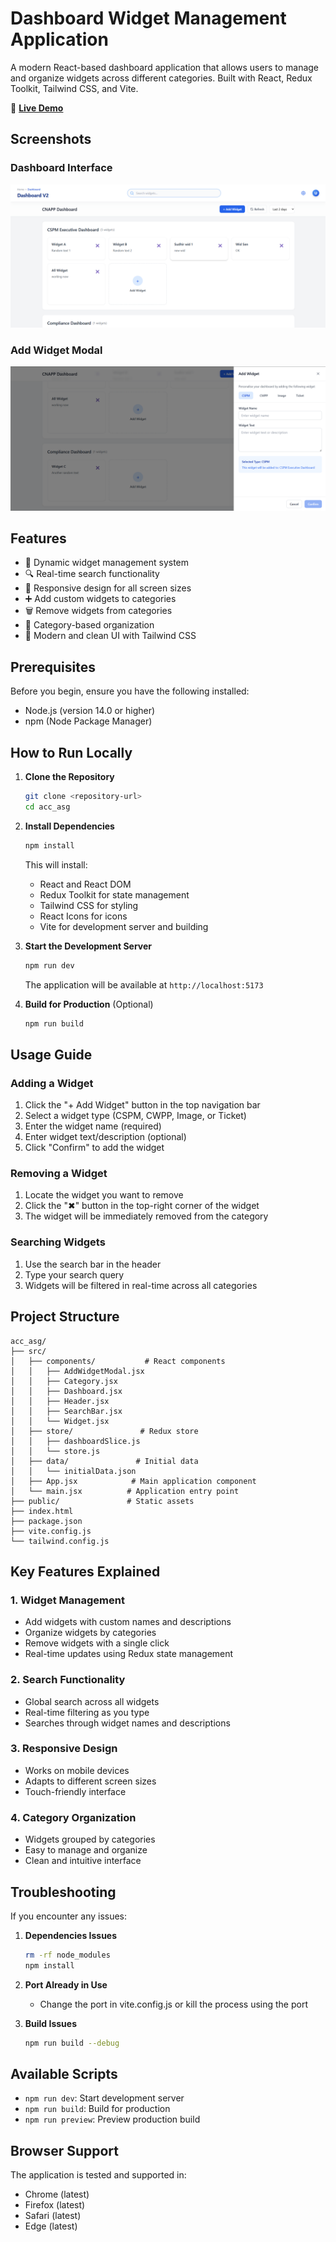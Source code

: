 # Dashboard Widget Management Application

A modern React-based dashboard application that allows users to manage and organize widgets across different categories. Built with React, Redux Toolkit, Tailwind CSS, and Vite.

🚀 **[Live Demo](https://accu-dashboard.netlify.app)**

## Screenshots

### Dashboard Interface
![Dashboard Interface](./src/public/my-dash.png)

### Add Widget Modal
![Add Widget Modal](./src/public/my-add-wid.png)

## Features

- 💠 Dynamic widget management system
- 🔍 Real-time search functionality
- 📱 Responsive design for all screen sizes
- ➕ Add custom widgets to categories
- 🗑️ Remove widgets from categories
- 🎯 Category-based organization
- 🎨 Modern and clean UI with Tailwind CSS

## Prerequisites

Before you begin, ensure you have the following installed:
- Node.js (version 14.0 or higher)
- npm (Node Package Manager)

## How to Run Locally

1. **Clone the Repository**
   ```bash
   git clone <repository-url>
   cd acc_asg
   ```

2. **Install Dependencies**
   ```bash
   npm install
   ```
   This will install:
   - React and React DOM
   - Redux Toolkit for state management
   - Tailwind CSS for styling
   - React Icons for icons
   - Vite for development server and building

3. **Start the Development Server**
   ```bash
   npm run dev
   ```
   The application will be available at `http://localhost:5173`

4. **Build for Production** (Optional)
   ```bash
   npm run build
   ```

## Usage Guide

### Adding a Widget
1. Click the "+ Add Widget" button in the top navigation bar
2. Select a widget type (CSPM, CWPP, Image, or Ticket)
3. Enter the widget name (required)
4. Enter widget text/description (optional)
5. Click "Confirm" to add the widget

### Removing a Widget
1. Locate the widget you want to remove
2. Click the "✖" button in the top-right corner of the widget
3. The widget will be immediately removed from the category

### Searching Widgets
1. Use the search bar in the header
2. Type your search query
3. Widgets will be filtered in real-time across all categories

## Project Structure

```
acc_asg/
├── src/
│   ├── components/           # React components
│   │   ├── AddWidgetModal.jsx
│   │   ├── Category.jsx
│   │   ├── Dashboard.jsx
│   │   ├── Header.jsx
│   │   ├── SearchBar.jsx
│   │   └── Widget.jsx
│   ├── store/               # Redux store
│   │   ├── dashboardSlice.js
│   │   └── store.js
│   ├── data/               # Initial data
│   │   └── initialData.json
│   ├── App.jsx            # Main application component
│   └── main.jsx          # Application entry point
├── public/               # Static assets
├── index.html
├── package.json
├── vite.config.js
└── tailwind.config.js
```

## Key Features Explained

### 1. Widget Management
- Add widgets with custom names and descriptions
- Organize widgets by categories
- Remove widgets with a single click
- Real-time updates using Redux state management

### 2. Search Functionality
- Global search across all widgets
- Real-time filtering as you type
- Searches through widget names and descriptions

### 3. Responsive Design
- Works on mobile devices
- Adapts to different screen sizes
- Touch-friendly interface

### 4. Category Organization
- Widgets grouped by categories
- Easy to manage and organize
- Clean and intuitive interface

## Troubleshooting

If you encounter any issues:

1. **Dependencies Issues**
   ```bash
   rm -rf node_modules
   npm install
   ```

2. **Port Already in Use**
   - Change the port in vite.config.js or kill the process using the port

3. **Build Issues**
   ```bash
   npm run build --debug
   ```

## Available Scripts

- `npm run dev`: Start development server
- `npm run build`: Build for production
- `npm run preview`: Preview production build

## Browser Support

The application is tested and supported in:
- Chrome (latest)
- Firefox (latest)
- Safari (latest)
- Edge (latest)
